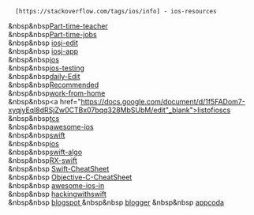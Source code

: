   
   
	  [https://stackoverflow.com/tags/ios/info] - ios-resources
&nbsp&nbsp<a href="https://www.naukri.com/part-time-teacher-jobs" target="_blank">Part-time-teacher	 </a> <br>
&nbsp&nbsp<a href="https://www.naukri.com/part-time-jobs" target="_blank">Part-time-jobs  </a> <br>
&nbsp&nbsp <a href="https://github.com/iosdevvivek/iosdevvivek.github.io/edit/master/iosj.md"> iosj-edit</a><br>
	&nbsp&nbsp <a href ="https://github.com/iosdevvivek/iosdevvivek.github.io/blob/master/iosj.md" > iosj-app </a> <br>	
&nbsp&nbsp<a href="https://www.naukri.com/ios-jobs" target="_blank">ios  </a> <br>
&nbsp&nbsp<a href="https://www.naukri.com/mobile-testing-jobs" target="_blank">ios-testing </a> <br>
&nbsp&nbsp<a href="https://www.naukri.com/mnjuser/profile?id=&amp;altresid" target="_blank">daily-Edit</a> <br>
&nbsp&nbsp<a href="https://www.naukri.com/mnjuser/homepage?id=&prefmsg=1&altresid=" target="_blank">Recommended</a> <br>
&nbsp&nbsp<a href="https://www.naukri.com/work-from-home-jobs-in-pune" target="_blank">work-from-home </a><br>
&nbsp&nbsp<a href="https://docs.google.com/document/d/1f5FADom7-xyqjyEql8dRSjZw0CTBx07bqq328MbSUbM/edit"_blank">listofioscs </a><br>
&nbsp&nbsp<a href="https://ibegin.tcs.com/iBegin/jobs/search">tcs</a> <br>
&nbsp&nbsp<a href="https://github.com/vsouza/awesome-ios">awesome-ios</a><br>
&nbsp&nbsp<a href="https://github.com/topics/swift">swift</a> <br>
&nbsp&nbsp<a href="https://github.com/topics/ios">ios</a> <br>
&nbsp&nbsp<a href="https://github.com/raywenderlich/swift-algorithm-club">swift-algo</a> <br>
&nbsp&nbsp<a href="https://github.com/ReactiveX/RxSwift">RX-swift</a><br>
&nbsp&nbsp <a href="https://github.com/iwasrobbed/Swift-CheatSheet">Swift-CheatSheet</a><br>
&nbsp&nbsp <a href="https://github.com/iwasrobbed/Objective-C-CheatSheet">Objective-C-CheatSheet</a> <br>
&nbsp&nbsp <a href="https://github.com/dashvlas/awesome-ios-interview/blob/master/Resources/English.md#integration-tests">awesome-ios-in</a><br> 
&nbsp&nbsp <a href= "https://www.hackingwithswift.com/articles"> hackingwithswift </a><br>
&nbsp&nbsp <a href="https://iosdev19.blogspot.com/"> blogspot </a>
&nbsp&nbsp <a href="https://www.blogger.com/blogger.g?blogID=1866054680084764085#allposts/src=sidebar"> blogger</a>
&nbsp&nbsp <a href="https://www.appcoda.com/tutorials/ios/"> appcoda </a> 

	
